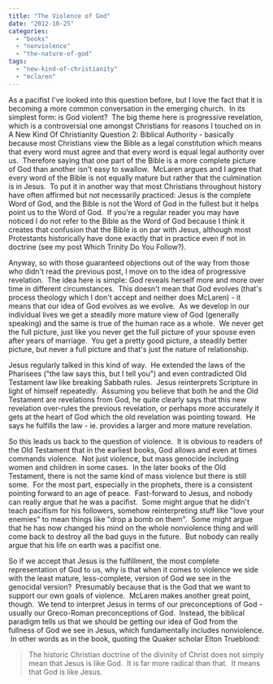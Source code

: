 ```yaml
---
title: "The Violence of God"
date: "2012-10-25"
categories: 
  - "books"
  - "nonviolence"
  - "the-nature-of-god"
tags: 
  - "new-kind-of-christianity"
  - "mclaren"
---
```


As a pacifist I've looked into this question before, but I love the fact that it is becoming a more common conversation in the emerging church.  In its simplest form: is God violent?  The big theme here is progressive revelation, which is a controversial one amongst Christians for reasons I touched on in A New Kind Of Christianity Question 2: Biblical Authority - basically because most Christians view the Bible as a legal constitution which means that every word must agree and that every word is equal legal authority over us.  Therefore saying that one part of the Bible is a more complete picture of God than another isn't easy to swallow.  McLaren argues and I agree that every word of the Bible is not equally mature but rather that the culmination is in Jesus.  To put it in another way that most Christians throughout history have often affirmed but not necessarily practiced: Jesus is the complete Word of God, and the Bible is not the Word of God in the fullest but it helps point us to the Word of God.  If you're a regular reader you may have noticed I do not refer to the Bible as the Word of God because I think it creates that confusion that the Bible is on par with Jesus, although most Protestants historically have done exactly that in practice even if not in doctrine (see my post Which Trinity Do You Follow?).

<!--more-->

Anyway, so with those guaranteed objections out of the way from those who didn't read the previous post, I move on to the idea of progressive revelation.  The idea here is simple: God reveals herself more and more over time in different circumstances.  This doesn't mean that God evolves (that's process theology which I don't accept and neither does McLaren) - it means that our idea of God evolves as we evolve.  As we develop in our individual lives we get a steadily more mature view of God (generally speaking) and the same is true of the human race as a whole.  We never get the full picture, just like you never get the full picture of your spouse even after years of marriage.  You get a pretty good picture, a steadily better picture, but never a full picture and that's just the nature of relationship.

Jesus regularly talked in this kind of way.  He extended the laws of the Pharisees ("the law says this, but I tell you") and even contradicted Old Testament law like breaking Sabbath rules.  Jesus reinterprets Scripture in light of himself repeatedly.  Assuming you believe that both he and the Old Testament are revelations from God, he quite clearly says that this new revelation over-rules the previous revelation, or perhaps more accurately it gets at the heart of God which the old revelation was pointing toward.  He says he fulfills the law - ie. provides a larger and more mature revelation.

So this leads us back to the question of violence.  It is obvious to readers of the Old Testament that in the earliest books, God allows and even at times commands violence.  Not just violence, but mass genocide including women and children in some cases.  In the later books of the Old Testament, there is not the same kind of mass violence but there is still some.  For the most part, especially in the prophets, there is a consistent pointing forward to an age of peace.  Fast-forward to Jesus, and nobody can really argue that he was a pacifist.  Some might argue that he didn't teach pacifism for his followers, somehow reinterpreting stuff like "love your enemies" to mean things like "drop a bomb on them".  Some might argue that he has now changed his mind on the whole nonviolence thing and will come back to destroy all the bad guys in the future.  But nobody can really argue that his life on earth was a pacifist one.

So if we accept that Jesus is the fulfillment, the most complete representation of God to us, why is that when it comes to violence we side with the least mature, less-complete, version of God we see in the genocidal version?  Presumably because that is the God that we want to support our own goals of violence.  McLaren makes another great point, though.  We tend to interpret Jesus in terms of our preconceptions of God - usually our Greco-Roman preconceptions of God.  Instead, the biblical paradigm tells us that we should be getting our idea of God from the fullness of God we see in Jesus, which fundamentally includes nonviolence.  In other words as in the book, quoting the Quaker scholar Elton Trueblood:

> The historic Christian doctrine of the divinity of Christ does not simply mean that Jesus is like God.  It is far more radical than that.  It means that God is like Jesus.
